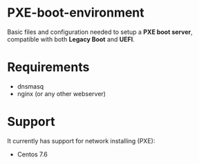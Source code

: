 # PXE-boot-environment
Basic files and configuration needed to setup a **PXE boot server**, compatible with both **Legacy Boot** and **UEFI**.

# Requirements

* dnsmasq
* nginx (or any other webserver)

# Support

It currently has support for network installing (PXE):

 * Centos 7.6
